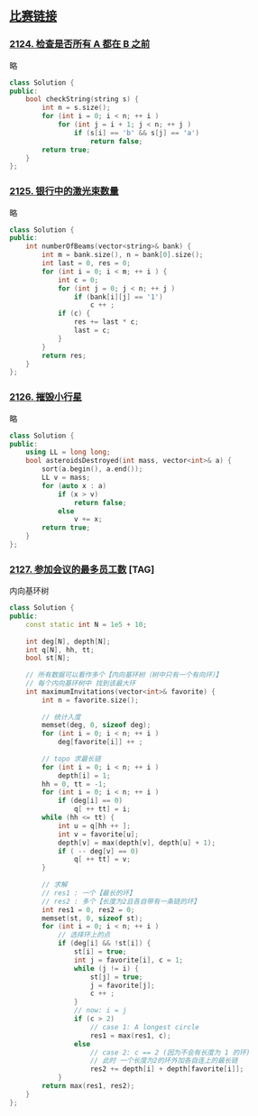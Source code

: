 ## [比赛链接](https://leetcode.cn/contest/weekly-contest-274/)


### [2124. 检查是否所有 A 都在 B 之前](https://leetcode.cn/problems/check-if-all-as-appears-before-all-bs/)

略

```c++
class Solution {
public:
    bool checkString(string s) {
        int n = s.size();
        for (int i = 0; i < n; ++ i )
            for (int j = i + 1; j < n; ++ j )
                if (s[i] == 'b' && s[j] == 'a')
                    return false;
        return true;
    }
};
```


### [2125. 银行中的激光束数量](https://leetcode.cn/problems/number-of-laser-beams-in-a-bank/)

略

```c++
class Solution {
public:
    int numberOfBeams(vector<string>& bank) {
        int m = bank.size(), n = bank[0].size();
        int last = 0, res = 0;
        for (int i = 0; i < m; ++ i ) {
            int c = 0;
            for (int j = 0; j < n; ++ j )
                if (bank[i][j] == '1')
                    c ++ ;
            if (c) {
                res += last * c;
                last = c;
            }
        }
        return res;
    }
};
```

### [2126. 摧毁小行星](https://leetcode.cn/problems/destroying-asteroids/)

略

```c++
class Solution {
public:
    using LL = long long;
    bool asteroidsDestroyed(int mass, vector<int>& a) {
        sort(a.begin(), a.end());
        LL v = mass;
        for (auto x : a)
            if (x > v)
                return false;
            else
                v += x;
        return true;
    }
};
```

### [2127. 参加会议的最多员工数](https://leetcode.cn/problems/maximum-employees-to-be-invited-to-a-meeting/) [TAG]

内向基环树

```c++
class Solution {
public:
    const static int N = 1e5 + 10;
    
    int deg[N], depth[N];
    int q[N], hh, tt;
    bool st[N];
    
    // 所有数据可以看作多个【内向基环树（树中只有一个有向环）】
    // 每个内向基环树中 找到该最大环
    int maximumInvitations(vector<int>& favorite) {
        int n = favorite.size();
        
        // 统计入度
        memset(deg, 0, sizeof deg);
        for (int i = 0; i < n; ++ i )
            deg[favorite[i]] ++ ;
        
        // topo 求最长链
        for (int i = 0; i < n; ++ i )
            depth[i] = 1;
        hh = 0, tt = -1;
        for (int i = 0; i < n; ++ i )
            if (deg[i] == 0)
                q[ ++ tt] = i;
        while (hh <= tt) {
            int u = q[hh ++ ];
            int v = favorite[u];
            depth[v] = max(depth[v], depth[u] + 1);
            if ( -- deg[v] == 0)
                q[ ++ tt] = v;
        }
        
        // 求解
        // res1 : 一个【最长的环】
        // res2 : 多个【长度为2且各自带有一条链的环】
        int res1 = 0, res2 = 0;
        memset(st, 0, sizeof st);
        for (int i = 0; i < n; ++ i )
            // 选择环上的点
            if (deg[i] && !st[i]) {
                st[i] = true;
                int j = favorite[i], c = 1;
                while (j != i) {
                    st[j] = true;
                    j = favorite[j];
                    c ++ ;
                }
                // now: i = j
                if (c > 2)
                    // case 1: A longest circle
                    res1 = max(res1, c);
                else
                    // case 2: c == 2 (因为不会有长度为 1 的环)
                    // 此时 一个长度为2的环外加各自连上的最长链
                    res2 += depth[i] + depth[favorite[i]];
            }
        return max(res1, res2);
    }
};
```
